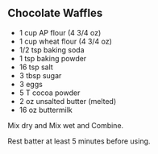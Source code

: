 ## Chocolate Waffles

* 1 cup AP flour (4 3/4 oz)
* 1 cup wheat flour (4 3/4 oz)
* 1/2 tsp baking soda
* 1 tsp baking powder
* 16 tsp salt
* 3 tbsp sugar
* 3 eggs
* 5 T cocoa powder
* 2 oz unsalted butter (melted)
* 16 oz buttermilk

Mix dry and Mix wet and Combine.

Rest batter at least 5 minutes before using.
